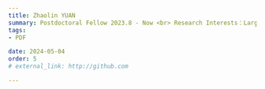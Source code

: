 ```yaml
---
title: Zhaolin YUAN  
summary: Postdoctoral Fellow 2023.8 - Now <br> Research Interests：Large Manufacturing Models <br> B.E. (University of Science and Technology Beijing) <br> Ph.D (University of Science and Technology Beijing)
tags:
- PDF

date: 2024-05-04
order: 5
# external_link: http://github.com

---
```

